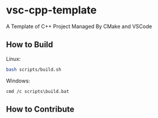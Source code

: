 # vsc-cpp-template
A Template of C++ Project Managed By CMake and VSCode

## How to Build

Linux:

```bash
bash scripts/build.sh
```

Windows:

```pwsh
cmd /c scripts\build.bat
```

## How to Contribute
